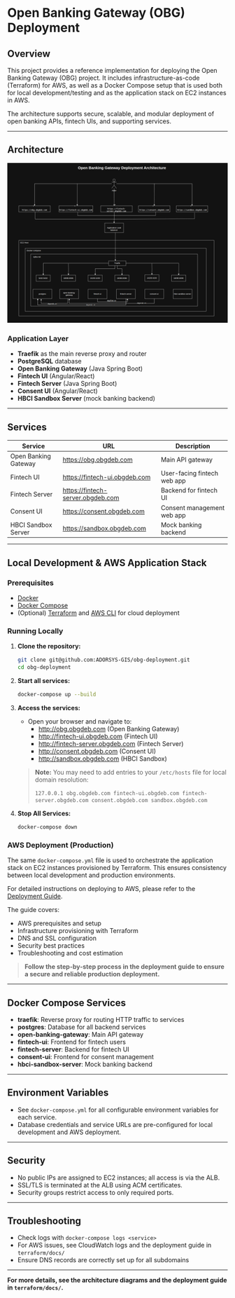 # Open Banking Gateway (OBG) Deployment

## Overview
This project provides a reference implementation for deploying the Open Banking Gateway (OBG) project. It includes infrastructure-as-code (Terraform) for AWS, as well as a Docker Compose setup that is used both for local development/testing and as the application stack on EC2 instances in AWS.

The architecture supports secure, scalable, and modular deployment of open banking APIs, fintech UIs, and supporting services.

---

## Architecture
![obg deployment architecture](./obg-deployment-arch.png)

### Application Layer
- **Traefik** as the main reverse proxy and router
- **PostgreSQL** database
- **Open Banking Gateway** (Java Spring Boot)
- **Fintech UI** (Angular/React)
- **Fintech Server** (Java Spring Boot)
- **Consent UI** (Angular/React)
- **HBCI Sandbox Server** (mock banking backend)

---

## Services

| Service                | URL                              | Description                        |
|------------------------|----------------------------------|------------------------------------|
| Open Banking Gateway   | https://obg.obgdeb.com           | Main API gateway                   |
| Fintech UI             | https://fintech-ui.obgdeb.com    | User-facing fintech web app        |
| Fintech Server         | https://fintech-server.obgdeb.com| Backend for fintech UI             |
| Consent UI             | https://consent.obgdeb.com       | Consent management web app         |
| HBCI Sandbox Server    | https://sandbox.obgdeb.com       | Mock banking backend               |

---

## Local Development & AWS Application Stack

### Prerequisites
- [Docker](https://www.docker.com/get-started)
- [Docker Compose](https://docs.docker.com/compose/)
- (Optional) [Terraform](https://www.terraform.io/) and [AWS CLI](https://aws.amazon.com/cli/) for cloud deployment

### Running Locally

1. **Clone the repository:**
   ```bash
   git clone git@github.com:ADORSYS-GIS/obg-deployment.git
   cd obg-deployment
   ```

2. **Start all services:**
   ```bash
   docker-compose up --build
   ```

3. **Access the services:**
    - Open your browser and navigate to:
        - http://obg.obgdeb.com (Open Banking Gateway)
        - http://fintech-ui.obgdeb.com (Fintech UI)
        - http://fintech-server.obgdeb.com (Fintech Server)
        - http://consent.obgdeb.com (Consent UI)
        - http://sandbox.obgdeb.com (HBCI Sandbox)

   > **Note:** You may need to add entries to your `/etc/hosts` file for local domain resolution:
   > ```
   > 127.0.0.1 obg.obgdeb.com fintech-ui.obgdeb.com fintech-server.obgdeb.com consent.obgdeb.com sandbox.obgdeb.com
   > ```
4. **Stop All Services:**
    ```bash
    docker-compose down
    ```

### AWS Deployment (Production)

The same `docker-compose.yml` file is used to orchestrate the application stack on EC2 instances provisioned by Terraform. This ensures consistency between local development and production environments.

For detailed instructions on deploying to AWS, please refer to the [Deployment Guide](terraform/docs/deployment-guide.md).

The guide covers:
- AWS prerequisites and setup
- Infrastructure provisioning with Terraform
- DNS and SSL configuration
- Security best practices
- Troubleshooting and cost estimation

> **Follow the step-by-step process in the deployment guide to ensure a secure and reliable production deployment.**

---

## Docker Compose Services

- **traefik**: Reverse proxy for routing HTTP traffic to services
- **postgres**: Database for all backend services
- **open-banking-gateway**: Main API gateway
- **fintech-ui**: Frontend for fintech users
- **fintech-server**: Backend for fintech UI
- **consent-ui**: Frontend for consent management
- **hbci-sandbox-server**: Mock banking backend

---

## Environment Variables

- See `docker-compose.yml` for all configurable environment variables for each service.
- Database credentials and service URLs are pre-configured for local development and AWS deployment.

---

## Security

- No public IPs are assigned to EC2 instances; all access is via the ALB.
- SSL/TLS is terminated at the ALB using ACM certificates.
- Security groups restrict access to only required ports.

---

## Troubleshooting

- Check logs with `docker-compose logs <service>`
- For AWS issues, see CloudWatch logs and the deployment guide in `terraform/docs/`
- Ensure DNS records are correctly set up for all subdomains

---

**For more details, see the architecture diagrams and the deployment guide in `terraform/docs/`.** 
